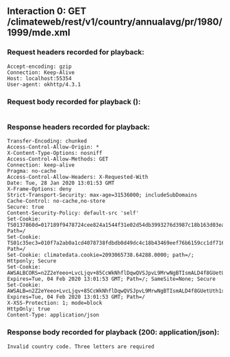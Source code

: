 ## Interaction 0: GET /climateweb/rest/v1/country/annualavg/pr/1980/1999/mde.xml

### Request headers recorded for playback:

```
Accept-encoding: gzip
Connection: Keep-Alive
Host: localhost:55354
User-agent: okhttp/4.3.1
```

### Request body recorded for playback ():

```

```

### Response headers recorded for playback:

```
Transfer-Encoding: chunked
Access-Control-Allow-Origin: *
X-Content-Type-Options: nosniff
Access-Control-Allow-Methods: GET
Connection: keep-alive
Pragma: no-cache
Access-Control-Allow-Headers: X-Requested-With
Date: Tue, 28 Jan 2020 13:01:53 GMT
X-Frame-Options: deny
Strict-Transport-Security: max-age=31536000; includeSubDomains
Cache-Control: no-cache,no-store
Secure: true
Content-Security-Policy: default-src 'self'
Set-Cookie: TS0137860d=017189f9478724cee824a1544f31e02d54db3993276d3987c18b163d03ea10e42f116b181432fb7772d55e9d4d6104b85f244b1f24f3abf5e6137bc843092b426edca8fceed7ca84df5a23c8c3af8e1d0eec5c0c3e22b676ad2e9498bcd52b943da3e555098d07da227c385e83871ac52ca66a28be; Path=/
Set-Cookie: TS01c35ec3=010f7a2ab0a1cd4078738fdbdb0d49dc4c18b43469eef76b6159cc1df7168c40b177015710269c56c5f267328e5bfdd579f4a91be69fab0962615c4304ead69c1df08149bf; Path=/
Set-Cookie: climatedata.cookie=2093065738.64288.0000; path=/; Httponly; Secure
Set-Cookie: AWSALBCORS=n2Z2eYeeo+LvcLjqv+85CcWkNhflDqwQVSJpvL9MrwNgBTIsmALD4f8GUetUth1xOy4ODqi15aV8NTolABbzpbEK2FyyQ4k4CpnFZGP7X1ONBw3/ZWsrNyZ6GCZ9; Expires=Tue, 04 Feb 2020 13:01:53 GMT; Path=/; SameSite=None; Secure
Set-Cookie: AWSALB=n2Z2eYeeo+LvcLjqv+85CcWkNhflDqwQVSJpvL9MrwNgBTIsmALD4f8GUetUth1xOy4ODqi15aV8NTolABbzpbEK2FyyQ4k4CpnFZGP7X1ONBw3/ZWsrNyZ6GCZ9; Expires=Tue, 04 Feb 2020 13:01:53 GMT; Path=/
X-XSS-Protection: 1; mode=block
HttpOnly: true
Content-Type: application/json
```

### Response body recorded for playback (200: application/json):

```
Invalid country code. Three letters are required
```


